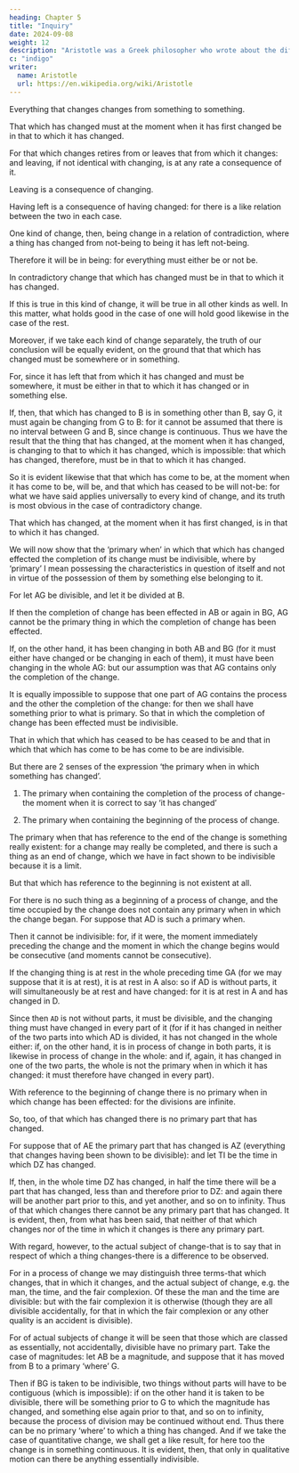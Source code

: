 ```yaml
---
heading: Chapter 5
title: "Inquiry"
date: 2024-09-08
weight: 12
description: "Aristotle was a Greek philosopher who wrote about the different Greek philosophies and advanced his own substance-based beliefs"
c: "indigo"
writer:
  name: Aristotle 
  url: https://en.wikipedia.org/wiki/Aristotle
---
```



Everything that changes changes from something to something.

That which has changed must at the moment when it has first changed be in that to which it has changed. 

For that which changes retires from or leaves that from which it changes: and leaving, if not identical with changing, is at any rate a consequence of it. 

Leaving is a consequence of changing.

Having left is a consequence of having changed: for there is a like relation between the two in each case.

One kind of change, then, being change in a relation of contradiction, where a thing has changed from not-being to being it has left not-being. 

Therefore it will be in being: for everything must either be or not be. 

In contradictory change that which has changed must be in that to which it has changed.

If this is true in this kind of change, it will be true in all other kinds as well. In this matter, what holds good in the case of one will hold good likewise in the case of the rest.

Moreover, if we take each kind of change separately, the truth of our conclusion will be equally evident, on the ground that that which has changed must be somewhere or in something. 

For, since it has left that from which it has changed and must be somewhere, it must be either in that to which it has changed or in something else. 

If, then, that which has changed to B is in something other than B, say G, it must again be changing from G to B: for it cannot be assumed that there is no interval between G and B, since change is continuous. Thus we have the result that the thing that has changed, at the moment when it has changed, is changing to that to which it has changed, which is impossible: that which has changed, therefore, must be in that to which it has changed. 

So it is evident likewise that that which has come to be, at the moment when it has come to be, will be, and that which has ceased to be will not-be: for what we have said applies universally to every kind of change, and its truth is most obvious in the case of contradictory change. 

That which has changed, at the moment when it has first changed, is in that to which it has changed.

We will now show that the ‘primary when’ in which that which has changed effected the completion of its change must be indivisible, where by ‘primary’ I mean possessing the characteristics in question of itself and not in virtue of the possession of them by something else belonging to it. 

For let AG be divisible, and let it be divided at B.

If then the completion of change has been effected in AB or again in BG, AG cannot be the primary thing in which the completion of change has been effected. 

If, on the other hand, it has been changing in both AB and BG (for it must either have changed or be changing in each of them), it must have been changing in the whole AG: but our assumption was that AG contains only the completion of the change. 

It is equally impossible to suppose that one part of AG contains the process and the other the completion of the change: for then we shall have something prior to what is primary. So that in which the completion of change has been effected must be indivisible. 

That in which that which has ceased to be has ceased to be and that in which that which has come to be has come to be are indivisible.

But there are 2 senses of the expression ‘the primary when in which something has changed’. 

1. The primary when containing the completion of the process of change- the moment when it is correct to say ‘it has changed’

2. The primary when containing the beginning of the process of change. 

The primary when that has reference to the end of the change is something really existent: for a change may really be completed, and there is such a thing as an end of change, which we have in fact shown to be indivisible because it is a limit.

But that which has reference to the beginning is not existent at all.

For there is no such thing as a beginning of a process of change, and the time occupied by the change does not contain any primary when in which the change began. For suppose that AD is such a primary when.

Then it cannot be indivisible: for, if it were, the moment immediately preceding the change and the moment in which the change begins would be consecutive (and moments cannot be consecutive). 

If the changing thing is at rest in the whole preceding time GA (for we may suppose that it is at rest), it is at rest in A also: so if AD is without parts, it will simultaneously be at rest and have changed: for it is at rest in A and has changed in D. 

Since then `AD` is not without parts, it must be divisible, and the changing thing must have changed in every part of it (for if it has changed in neither of the two parts into which AD is divided, it has not changed in the whole either: if, on the other hand, it is in process of change in both parts, it is likewise in process of change in the whole: and if, again, it has changed in one of the two parts, the whole is not the primary when in which it has changed: it must therefore have changed in every part). 

With reference to the beginning of change there is no primary when in which change has been effected: for the divisions are infinite.

So, too, of that which has changed there is no primary part that has changed.

For suppose that of AE the primary part that has changed is AZ (everything that changes having been shown to be divisible): and let TI be the time in which DZ has changed. 

If, then, in the whole time DZ has changed, in half the time there will be a part that has changed, less than and therefore prior to DZ: and again there will be another part prior to this, and yet another, and so on to infinity. Thus of that which changes there cannot be any primary part that has changed. It is evident, then, from what has been said, that neither of that which changes nor of the time in which it changes is there any primary part.

With regard, however, to the actual subject of change-that is to say that in respect of which a thing changes-there is a difference to be observed. 

For in a process of change we may distinguish three terms-that which changes, that in which it changes, and the actual subject of change, e.g. the man, the time, and the fair complexion. Of these the man and the time are divisible: but with the fair complexion it is otherwise (though they are all divisible accidentally, for that in which the fair complexion or any other quality is an accident is divisible). 

For of actual subjects of change it will be seen that those which are classed as essentially, not accidentally, divisible have no primary part. Take the case of magnitudes: let AB be a magnitude, and suppose that it has moved from B to a primary ‘where’ G. 

Then if BG is taken to be indivisible, two things without parts will have to be contiguous (which is impossible): if on the other hand it is taken to be divisible, there will be something prior to G to which the magnitude has changed, and something else again prior to that, and so on to infinity, because the process of division may be continued without end. Thus there can be no primary ‘where’ to which a thing has changed. And if we take the case of quantitative change, we shall get a like result, for here too the change is in something continuous. It is evident, then, that only in qualitative motion can there be anything essentially indivisible.

